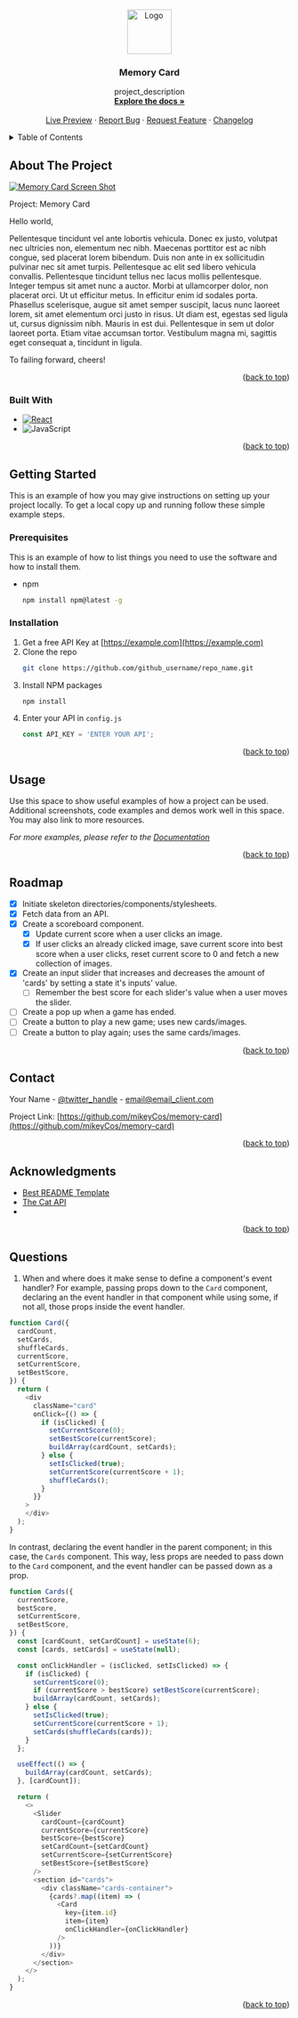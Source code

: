 <!-- Improved compatibility of back to top link: See: https://github.com/othneildrew/Best-README-Template/pull/73 -->
<a name="readme-top"></a>
<!--
*** Thanks for checking out the Best-README-Template. If you have a suggestion
*** that would make this better, please fork the repo and create a pull request
*** or simply open an issue with the tag "enhancement".
*** Don't forget to give the project a star!
*** Thanks again! Now go create something AMAZING! :D
-->



<!-- PROJECT SHIELDS -->
<!--
*** I'm using markdown "reference style" links for readability.
*** Reference links are enclosed in brackets [ ] instead of parentheses ( ).
*** See the bottom of this document for the declaration of the reference variables
*** for contributors-url, forks-url, etc. This is an optional, concise syntax you may use.
*** https://www.markdownguide.org/basic-syntax/#reference-style-links
-->
<!-- [![Contributors][contributors-shield]][contributors-url] -->
<!-- [![Forks][forks-shield]][forks-url]
[![Stargazers][stars-shield]][stars-url]
[![Issues][issues-shield]][issues-url]
[![MIT License][license-shield]][license-url]
[![LinkedIn][linkedin-shield]][linkedin-url] -->



<!-- PROJECT LOGO -->
<br />
<div align="center">
  <a href="https://github.com/mikeyCos/cv-application">
    <img src="images/logo.png" alt="Logo" width="80" height="80">
  </a>

<h3 align="center">Memory Card</h3>

  <p align="center">
    project_description
    <br />
    <a href="https://github.com/github_username/repo_name"><strong>Explore the docs »</strong></a>
    <br />
    <br />
    <a href="https://github.com/github_username/repo_name">Live Preview</a>
    ·
    <a href="https://github.com/github_username/repo_name/issues/new?labels=bug&template=bug-report---.md">Report Bug</a>
    ·
    <a href="https://github.com/github_username/repo_name/issues/new?labels=enhancement&template=feature-request---.md">Request Feature</a>
    ·
    <a href="https://github.com/mikeyCos/memory-card/blob/main/CHANGELOG.md">Changelog</a>
  </p>
</div>



<!-- TABLE OF CONTENTS -->
<details>
  <summary>Table of Contents</summary>
  <ol>
    <li>
      <a href="#about-the-project">About The Project</a>
      <ul>
        <li><a href="#built-with">Built With</a></li>
      </ul>
    </li>
    <li>
      <a href="#getting-started">Getting Started</a>
      <ul>
        <li><a href="#prerequisites">Prerequisites</a></li>
        <li><a href="#installation">Installation</a></li>
      </ul>
    </li>
    <li><a href="#usage">Usage</a></li>
    <li><a href="#roadmap">Roadmap</a></li>
    <li><a href="#contributing">Contributing</a></li>
    <li><a href="#contact">Contact</a></li>
    <li><a href="#acknowledgments">Acknowledgments</a></li>
    <li><a href="#questions">Questions</a></li>
  </ol>
</details>



<!-- ABOUT THE PROJECT -->
## About The Project

[![Memory Card Screen Shot][product-screenshot]](https://example.com)

Project: Memory Card

Hello world,

Pellentesque tincidunt vel ante lobortis vehicula. Donec ex justo, volutpat nec ultricies non, elementum nec nibh. Maecenas porttitor est ac nibh congue, sed placerat lorem bibendum. Duis non ante in ex sollicitudin pulvinar nec sit amet turpis. Pellentesque ac elit sed libero vehicula convallis. Pellentesque tincidunt tellus nec lacus mollis pellentesque. Integer tempus sit amet nunc a auctor. Morbi at ullamcorper dolor, non placerat orci. Ut ut efficitur metus. In efficitur enim id sodales porta. Phasellus scelerisque, augue sit amet semper suscipit, lacus nunc laoreet lorem, sit amet elementum orci justo in risus. Ut diam est, egestas sed ligula ut, cursus dignissim nibh. Mauris in est dui. Pellentesque in sem ut dolor laoreet porta. Etiam vitae accumsan tortor. Vestibulum magna mi, sagittis eget consequat a, tincidunt in ligula.

To failing forward, cheers!

<p align="right">(<a href="#readme-top">back to top</a>)</p>



### Built With

* [![React][React.js]][React-url]
* ![JavaScript](https://img.shields.io/badge/javascript-%23323330.svg?style=for-the-badge&logo=javascript&logoColor=%23F7DF1E)

<p align="right">(<a href="#readme-top">back to top</a>)</p>



<!-- GETTING STARTED -->
## Getting Started

This is an example of how you may give instructions on setting up your project locally.
To get a local copy up and running follow these simple example steps.

### Prerequisites

This is an example of how to list things you need to use the software and how to install them.
* npm
  ```sh
  npm install npm@latest -g
  ```

### Installation

1. Get a free API Key at [https://example.com](https://example.com)
2. Clone the repo
   ```sh
   git clone https://github.com/github_username/repo_name.git
   ```
3. Install NPM packages
   ```sh
   npm install
   ```
4. Enter your API in `config.js`
   ```js
   const API_KEY = 'ENTER YOUR API';
   ```

<p align="right">(<a href="#readme-top">back to top</a>)</p>



<!-- USAGE EXAMPLES -->
## Usage

Use this space to show useful examples of how a project can be used. Additional screenshots, code examples and demos work well in this space. You may also link to more resources.

_For more examples, please refer to the [Documentation](https://example.com)_

<p align="right">(<a href="#readme-top">back to top</a>)</p>



<!-- ROADMAP -->
## Roadmap

- [x] Initiate skeleton directories/components/stylesheets.
- [x] Fetch data from an API.
- [x] Create a scoreboard component.
  - [x] Update current score when a user clicks an image.
  - [x] If user clicks an already clicked image, save current score into best score when a user clicks, reset current score to 0 and fetch a new collection of images.
- [x] Create an input slider that increases and decreases the amount of 'cards' by setting a state it's inputs' value.
  - [ ] Remember the best score for each slider's value when a user moves the slider.
- [ ] Create a pop up when a game has ended.
 - [ ] Create a button to play a new game; uses new cards/images.
 - [ ] Create a button to play again; uses the same cards/images.

<p align="right">(<a href="#readme-top">back to top</a>)</p>

<!-- CONTACT -->
## Contact

Your Name - [@twitter_handle](https://twitter.com/twitter_handle) - email@email_client.com

Project Link: [https://github.com/mikeyCos/memory-card](https://github.com/mikeyCos/memory-card)

<p align="right">(<a href="#readme-top">back to top</a>)</p>



<!-- ACKNOWLEDGMENTS -->
## Acknowledgments

* [Best README Template](https://github.com/othneildrew/Best-README-Template)
* [The Cat API](https://thecatapi.com/)
* []()

<p align="right">(<a href="#readme-top">back to top</a>)</p>



<!-- QUESTIONS -->
## Questions

1. When and where does it make sense to define a component's event handler? For example, passing props down to the `Card` component, declaring an the event handler in that component while using some, if not all, those props inside the event handler. 

```js
function Card({
  cardCount,
  setCards,
  shuffleCards,
  currentScore,
  setCurrentScore,
  setBestScore,
}) {
  return (
    <div
      className="card"
      onClick={() => {
        if (isClicked) {
          setCurrentScore(0);
          setBestScore(currentScore);
          buildArray(cardCount, setCards);
        } else {
          setIsClicked(true);
          setCurrentScore(currentScore + 1);
          shuffleCards();
        }
      }}
    >
    </div>
  );
}

```
In contrast, declaring the event handler in the parent component; in this case, the `Cards` component. This way, less props are needed to pass down to the `Card` component, and the event handler can be passed down as a prop.
```js
function Cards({
  currentScore,
  bestScore,
  setCurrentScore,
  setBestScore,
}) {
  const [cardCount, setCardCount] = useState(6);
  const [cards, setCards] = useState(null);

  const onClickHandler = (isClicked, setIsClicked) => {
    if (isClicked) {
      setCurrentScore(0);
      if (currentScore > bestScore) setBestScore(currentScore);
      buildArray(cardCount, setCards);
    } else {
      setIsClicked(true);
      setCurrentScore(currentScore + 1);
      setCards(shuffleCards(cards));
    }
  };

  useEffect(() => {
    buildArray(cardCount, setCards);
  }, [cardCount]);

  return (
    <>
      <Slider
        cardCount={cardCount}
        currentScore={currentScore}
        bestScore={bestScore}
        setCardCount={setCardCount}
        setCurrentScore={setCurrentScore}
        setBestScore={setBestScore}
      />
      <section id="cards">
        <div className="cards-container">
          {cards?.map((item) => (
            <Card
              key={item.id}
              item={item}
              onClickHandler={onClickHandler}
            />
          ))}
        </div>
      </section>
    </>
  );
}
```

<p align="right">(<a href="#readme-top">back to top</a>)</p>



<!-- MARKDOWN LINKS & IMAGES -->
<!-- https://www.markdownguide.org/basic-syntax/#reference-style-links -->

[contributors-shield]: https://img.shields.io/github/contributors/github_username/repo_name.svg?style=for-the-badge
[contributors-url]: https://github.com/github_username/repo_name/graphs/contributors
[forks-shield]: https://img.shields.io/github/forks/github_username/repo_name.svg?style=for-the-badge
[forks-url]: https://github.com/github_username/repo_name/network/members
[stars-shield]: https://img.shields.io/github/stars/github_username/repo_name.svg?style=for-the-badge
[stars-url]: https://github.com/github_username/repo_name/stargazers
[issues-shield]: https://img.shields.io/github/issues/github_username/repo_name.svg?style=for-the-badge
[issues-url]: https://github.com/github_username/repo_name/issues
[license-shield]: https://img.shields.io/github/license/github_username/repo_name.svg?style=for-the-badge
[license-url]: https://github.com/github_username/repo_name/blob/master/LICENSE.txt
[linkedin-shield]: https://img.shields.io/badge/-LinkedIn-black.svg?style=for-the-badge&logo=linkedin&colorB=555
[linkedin-url]: https://linkedin.com/in/linkedin_username
[product-screenshot]: images/screenshot.png
[Next.js]: https://img.shields.io/badge/next.js-000000?style=for-the-badge&logo=nextdotjs&logoColor=white
[Next-url]: https://nextjs.org/
[React.js]: https://img.shields.io/badge/React-20232A?style=for-the-badge&logo=react&logoColor=61DAFB
[React-url]: https://reactjs.org/
[Vue.js]: https://img.shields.io/badge/Vue.js-35495E?style=for-the-badge&logo=vuedotjs&logoColor=4FC08D
[Vue-url]: https://vuejs.org/
[Angular.io]: https://img.shields.io/badge/Angular-DD0031?style=for-the-badge&logo=angular&logoColor=white
[Angular-url]: https://angular.io/
[Svelte.dev]: https://img.shields.io/badge/Svelte-4A4A55?style=for-the-badge&logo=svelte&logoColor=FF3E00
[Svelte-url]: https://svelte.dev/
[Laravel.com]: https://img.shields.io/badge/Laravel-FF2D20?style=for-the-badge&logo=laravel&logoColor=white
[Laravel-url]: https://laravel.com
[Bootstrap.com]: https://img.shields.io/badge/Bootstrap-563D7C?style=for-the-badge&logo=bootstrap&logoColor=white
[Bootstrap-url]: https://getbootstrap.com
[JQuery.com]: https://img.shields.io/badge/jQuery-0769AD?style=for-the-badge&logo=jquery&logoColor=white
[JQuery-url]: https://jquery.com 